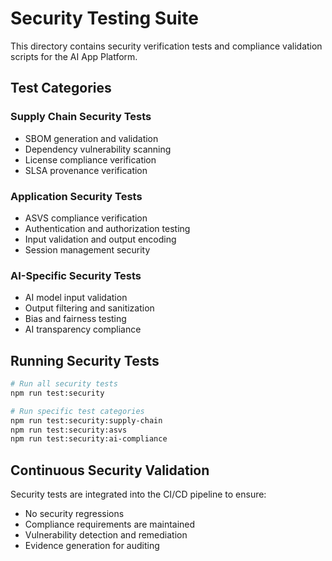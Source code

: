 # Security Testing Suite

This directory contains security verification tests and compliance validation scripts for the AI App Platform.

## Test Categories

### Supply Chain Security Tests
- SBOM generation and validation
- Dependency vulnerability scanning
- License compliance verification
- SLSA provenance verification

### Application Security Tests  
- ASVS compliance verification
- Authentication and authorization testing
- Input validation and output encoding
- Session management security

### AI-Specific Security Tests
- AI model input validation
- Output filtering and sanitization
- Bias and fairness testing
- AI transparency compliance

## Running Security Tests

```bash
# Run all security tests
npm run test:security

# Run specific test categories
npm run test:security:supply-chain
npm run test:security:asvs
npm run test:security:ai-compliance
```

## Continuous Security Validation

Security tests are integrated into the CI/CD pipeline to ensure:
- No security regressions
- Compliance requirements are maintained
- Vulnerability detection and remediation
- Evidence generation for auditing